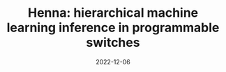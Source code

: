 ---
title: "Henna: hierarchical machine learning inference in programmable switches"
collection: publications
permalink: /publication/2022-hierarchical-in-switch-ml
date: 2022-12-06
venue: '1st International Workshop on Native Network Intelligence (NativeNI’22)'
paperurl: 'https://dspace.networks.imdea.org/bitstream/handle/20.500.12761/1648/Henna_NativeNI_22_author_v.pdf?sequence=1&isAllowed=y'
link: 'https://dl.acm.org/doi/10.1145/3565009.3569520'
# code: 'https://doi.org/10.7910/DVN/VUY8UI'
github: 'https://github.com/nds-group/Henna'
citation: 'Aristide Tanyi-Jong Akem, Beyza Bütün, Michele Gucciardo, and Marco Fiore, Henna: hierarchical machine learning inference in programmable switches, <i>1st International Workshop on Native Network Intelligence (NativeNi’22)</i>, Roma, Italy, pp. 1–7, doi: 10.1145/3565009.3569520'
---